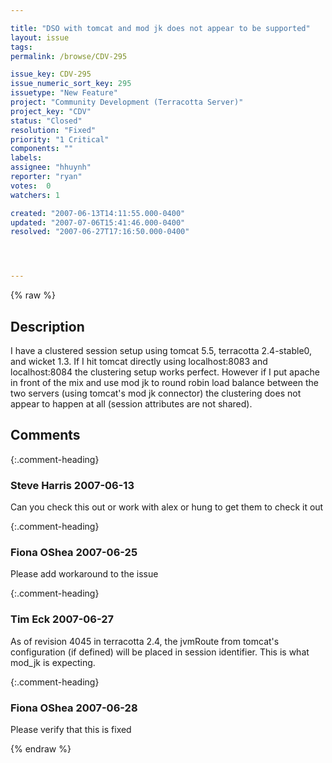 ```yaml
---

title: "DSO with tomcat and mod jk does not appear to be supported"
layout: issue
tags: 
permalink: /browse/CDV-295

issue_key: CDV-295
issue_numeric_sort_key: 295
issuetype: "New Feature"
project: "Community Development (Terracotta Server)"
project_key: "CDV"
status: "Closed"
resolution: "Fixed"
priority: "1 Critical"
components: ""
labels: 
assignee: "hhuynh"
reporter: "ryan"
votes:  0
watchers: 1

created: "2007-06-13T14:11:55.000-0400"
updated: "2007-07-06T15:41:46.000-0400"
resolved: "2007-06-27T17:16:50.000-0400"




---
```


{% raw %}

## Description

<div markdown="1" class="description">

I have a clustered session setup using tomcat 5.5, terracotta 2.4-stable0, and wicket 1.3. If I hit tomcat directly using localhost:8083 and localhost:8084 the clustering setup works perfect. However if I put apache in front of the mix and use mod jk to round robin load balance between the two servers (using tomcat's mod jk connector) the clustering does not appear to happen at all (session attributes are not shared). 

</div>

## Comments


{:.comment-heading}
### **Steve Harris** <span class="date">2007-06-13</span>

<div markdown="1" class="comment">

Can you check this out or work with alex or hung to get them to check it out

</div>


{:.comment-heading}
### **Fiona OShea** <span class="date">2007-06-25</span>

<div markdown="1" class="comment">

Please add workaround to the issue

</div>


{:.comment-heading}
### **Tim Eck** <span class="date">2007-06-27</span>

<div markdown="1" class="comment">

As of revision 4045  in terracotta 2.4, the jvmRoute from tomcat's configuration (if defined) will be placed in session identifier. This is what mod\_jk is expecting.


</div>


{:.comment-heading}
### **Fiona OShea** <span class="date">2007-06-28</span>

<div markdown="1" class="comment">

Please verify that this is fixed

</div>



{% endraw %}
